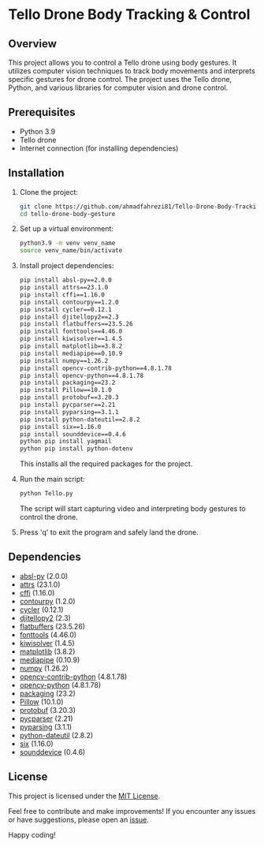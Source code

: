 
# Tello Drone Body Tracking & Control

## Overview

This project allows you to control a Tello drone using body gestures. It utilizes computer vision techniques to track body movements and interprets specific gestures for drone control. The project uses the Tello drone, Python, and various libraries for computer vision and drone control.

## Prerequisites

- Python 3.9
- Tello drone
- Internet connection (for installing dependencies)

## Installation

1. Clone the project:

    ```bash
    git clone https://github.com/ahmadfahrezi81/Tello-Drone-Body-Tracking-Control.git
    cd tello-drone-body-gesture
    ```

2. Set up a virtual environment:

    ```bash
    python3.9 -m venv venv_name
    source venv_name/bin/activate
    ```

3. Install project dependencies:

    ```bash
    pip install absl-py==2.0.0
    pip install attrs==23.1.0
    pip install cffi==1.16.0
    pip install contourpy==1.2.0
    pip install cycler==0.12.1
    pip install djitellopy2==2.3
    pip install flatbuffers==23.5.26
    pip install fonttools==4.46.0
    pip install kiwisolver==1.4.5
    pip install matplotlib==3.8.2
    pip install mediapipe==0.10.9
    pip install numpy==1.26.2
    pip install opencv-contrib-python==4.8.1.78
    pip install opencv-python==4.8.1.78
    pip install packaging==23.2
    pip install Pillow==10.1.0
    pip install protobuf==3.20.3
    pip install pycparser==2.21
    pip install pyparsing==3.1.1
    pip install python-dateutil==2.8.2
    pip install six==1.16.0
    pip install sounddevice==0.4.6
    python pip install yagmail
    python pip install python-dotenv
    ```

    This installs all the required packages for the project.

4. Run the main script:

    ```bash
    python Tello.py
    ```

    The script will start capturing video and interpreting body gestures to control the drone.

5. Press 'q' to exit the program and safely land the drone.

## Dependencies

- [absl-py](https://pypi.org/project/absl-py/) (2.0.0)
- [attrs](https://pypi.org/project/attrs/) (23.1.0)
- [cffi](https://pypi.org/project/cffi/) (1.16.0)
- [contourpy](https://pypi.org/project/contourpy/) (1.2.0)
- [cycler](https://pypi.org/project/cycler/) (0.12.1)
- [djitellopy2](https://pypi.org/project/djitellopy2/) (2.3)
- [flatbuffers](https://pypi.org/project/flatbuffers/) (23.5.26)
- [fonttools](https://pypi.org/project/fonttools/) (4.46.0)
- [kiwisolver](https://pypi.org/project/kiwisolver/) (1.4.5)
- [matplotlib](https://pypi.org/project/matplotlib/) (3.8.2)
- [mediapipe](https://pypi.org/project/mediapipe/) (0.10.9)
- [numpy](https://pypi.org/project/numpy/) (1.26.2)
- [opencv-contrib-python](https://pypi.org/project/opencv-contrib-python/) (4.8.1.78)
- [opencv-python](https://pypi.org/project/opencv-python/) (4.8.1.78)
- [packaging](https://pypi.org/project/packaging/) (23.2)
- [Pillow](https://pypi.org/project/Pillow/) (10.1.0)
- [protobuf](https://pypi.org/project/protobuf/) (3.20.3)
- [pycparser](https://pypi.org/project/pycparser/) (2.21)
- [pyparsing](https://pypi.org/project/pyparsing/) (3.1.1)
- [python-dateutil](https://pypi.org/project/python-dateutil/) (2.8.2)
- [six](https://pypi.org/project/six/) (1.16.0)
- [sounddevice](https://pypi.org/project/sounddevice/) (0.4.6)

## License

This project is licensed under the [MIT License](LICENSE).

Feel free to contribute and make improvements! If you encounter any issues or have suggestions, please open an [issue](https://github.com/your-username/tello-drone-body-gesture/issues).

Happy coding!
